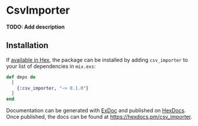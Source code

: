 # CsvImporter

**TODO: Add description**

## Installation

If [available in Hex](https://hex.pm/docs/publish), the package can be installed
by adding `csv_importer` to your list of dependencies in `mix.exs`:

```elixir
def deps do
  [
    {:csv_importer, "~> 0.1.0"}
  ]
end
```

Documentation can be generated with [ExDoc](https://github.com/elixir-lang/ex_doc)
and published on [HexDocs](https://hexdocs.pm). Once published, the docs can
be found at <https://hexdocs.pm/csv_importer>.

